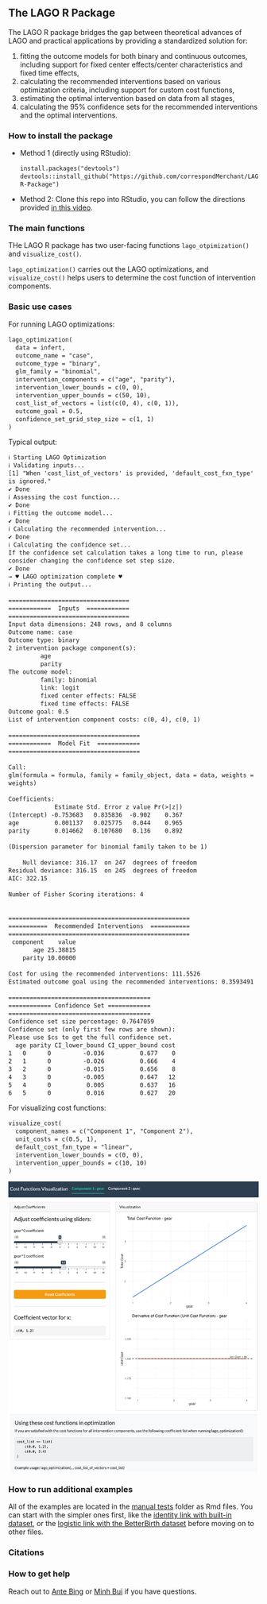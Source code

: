 ## The LAGO R Package
The LAGO R package bridges the gap between theoretical advances of LAGO and practical applications by providing a standardized solution for:
1) fitting the outcome models for both binary and continuous outcomes, including support for fixed center effects/center characteristics and fixed time effects,
2) calculating the recommended interventions based on various optimization criteria, including support for custom cost functions,
3) estimating the optimal intervention based on data from all stages,
4) calculating the 95\% confidence sets for the recommended interventions and the optimal interventions.

### How to install the package 
- Method 1 (directly using RStudio):
  ```
  install.packages("devtools")
  devtools::install_github("https://github.com/correspondMerchant/LAGO-R-Package")
  ```
- Method 2: Clone this repo into RStudio, you can follow the directions provided [in this video](https://www.youtube.com/watch?v=NInwldFZgwA&t=275s).

### The main functions 
THe LAGO R package has two user-facing functions `lago_otpimization()` and `visualize_cost()`. 

`lago_optimization()` carries out the LAGO optimizations, and `visualize_cost()` helps users to determine the cost function of intervention components.

### Basic use cases
For running LAGO optimizations:
```
lago_optimization(
  data = infert,
  outcome_name = "case",
  outcome_type = "binary",
  glm_family = "binomial",
  intervention_components = c("age", "parity"),
  intervention_lower_bounds = c(0, 0),
  intervention_upper_bounds = c(50, 10),
  cost_list_of_vectors = list(c(0, 4), c(0, 1)),
  outcome_goal = 0.5,
  confidence_set_grid_step_size = c(1, 1)
)
```
Typical output:
```
ℹ Starting LAGO Optimization
ℹ Validating inputs...
[1] "When 'cost_list_of_vectors' is provided, 'default_cost_fxn_type' is ignored."
✔ Done
ℹ Assessing the cost function...
✔ Done
ℹ Fitting the outcome model...
✔ Done
ℹ Calculating the recommended intervention...
✔ Done
ℹ Calculating the confidence set...
If the confidence set calculation takes a long time to run, please consider changing the confidence set step size. 
✔ Done
→ ♥ LAGO optimization complete ♥
ℹ Printing the output...

==================================
============  Inputs  ============
==================================
Input data dimensions: 248 rows, and 8 columns 
Outcome name: case 
Outcome type: binary 
2 intervention package component(s): 
         age
         parity 
The outcome model: 
         family: binomial 
         link: logit 
         fixed center effects: FALSE 
         fixed time effects: FALSE 
Outcome goal: 0.5 
List of intervention component costs: c(0, 4), c(0, 1) 

=====================================
============  Model Fit  ============
=====================================

Call:
glm(formula = formula, family = family_object, data = data, weights = weights)

Coefficients:
             Estimate Std. Error z value Pr(>|z|)
(Intercept) -0.753683   0.835836  -0.902    0.367
age          0.001137   0.025775   0.044    0.965
parity       0.014662   0.107680   0.136    0.892

(Dispersion parameter for binomial family taken to be 1)

    Null deviance: 316.17  on 247  degrees of freedom
Residual deviance: 316.15  on 245  degrees of freedom
AIC: 322.15

Number of Fisher Scoring iterations: 4


===================================================
===========  Recommended Interventions  ===========
===================================================
 component    value
       age 25.38815
    parity 10.00000

Cost for using the recommended interventions: 111.5526 
Estimated outcome goal using the recommended interventions: 0.3593491 

========================================
============ Confidence Set ============
========================================
Confidence set size percentage: 0.7647059 
Confidence set (only first few rows are shown): 
Please use $cs to get the full confidence set. 
  age parity CI_lower_bound CI_upper_bound cost
1   0      0         -0.036          0.677    0
2   1      0         -0.026          0.666    4
3   2      0         -0.015          0.656    8
4   3      0         -0.005          0.647   12
5   4      0          0.005          0.637   16
6   5      0          0.016          0.627   20
```

For visualizing cost functions:
```
visualize_cost(
  component_names = c("Component 1", "Component 2"),
  unit_costs = c(0.5, 1),
  default_cost_fxn_type = "linear",
  intervention_lower_bounds = c(0, 0),
  intervention_upper_bounds = c(10, 10)
)
```
![screenshot of the cost function r shiny app basic example](./images/rshiny_screenshot.png)

### How to run additional examples
  All of the examples are located in the [manual tests](https://github.com/correspondMerchant/LAGO-R-Package/tree/main/manual_tests) folder as Rmd files.
  You can start with the simpler ones first, like the [identity link with built-in dataset](https://github.com/correspondMerchant/LAGO-R-Package/blob/main/manual_tests/test_rec_int_for_cts_identity.Rmd), or the [logistic link with the BetterBirth dataset](https://github.com/correspondMerchant/LAGO-R-Package/blob/main/manual_tests/test_rec_int_for_BB_data.Rmd) before moving on to other files.


### Citations 


### How to get help 
Reach out to [Ante Bing](mailto:abing@bu.edu) or [Minh Bui](mailto:minhb@bu.edu) if you have questions.




